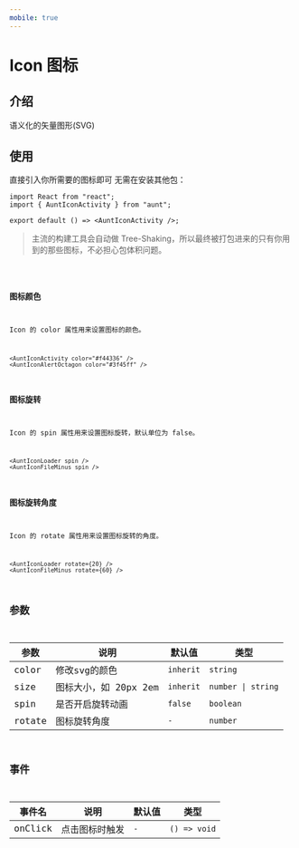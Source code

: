 ```yaml
---
mobile: true
---
```


# Icon 图标

## 介绍
语义化的矢量图形(SVG)
## 使用
直接引入你所需要的图标即可 无需在安装其他包：
```tsx
import React from "react";
import { AuntIconActivity } from "aunt";

export default () => <AuntIconActivity />;
```
> 主流的构建工具会自动做 Tree-Shaking，所以最终被打包进来的只有你用到的那些图标，不必担心包体积问题。
>



<code src="./demos/demo-all.tsx" inline >

### 图标颜色
Icon 的 color 属性用来设置图标的颜色。
```tsx
<AuntIconActivity color="#f44336" />
<AuntIconAlertOctagon color="#3f45ff" />
```

### 图标旋转
Icon 的 spin 属性用来设置图标旋转，默认单位为 false。
```tsx
<AuntIconLoader spin />
<AuntIconFileMinus spin />
```


### 图标旋转角度
Icon 的 rotate 属性用来设置图标旋转的角度。
```tsx
<AuntIconLoader rotate={20} />
<AuntIconFileMinus rotate={60} />
```

## 参数
| 参数 | 说明 | 默认值 | 类型 |
| ---- | ---- | ---- | ------ |
| color| 修改svg的颜色 |   `inherit`   |    `string`    |
| size | 图标大小，如  20px 2em | `inherit` | `number \| string` |
| spin | 是否开启旋转动画 | `false` | `boolean` |
| rotate | 图标旋转角度 | `-` | `number` |

## 事件
| 事件名 | 说明 | 默认值 | 类型 |
| ---- | ---- | ---- | ------ |
|onClick|点击图标时触发| `-` | `() => void` |



<code  src="./demos/demo.tsx" hidden >
<!-- <API src="./index.ts"></API> -->